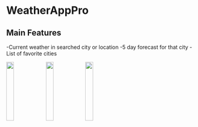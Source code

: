 
# WeatherAppPro

## Main Features
-Current weather in searched city or location
-5 day forecast for that city
-List of favorite cities


<img src="https://github.com/flashyhuckle/WeatherAppPro/assets/66034170/072d761d-6121-49f8-85fc-da9486d445e9" width=20% height=20%>
<img src="https://github.com/flashyhuckle/WeatherAppPro/assets/66034170/ca58daf6-0d5e-4cec-8b12-fdb4280ae7e6" width=20% height=20%>
<img src="https://github.com/flashyhuckle/WeatherAppPro/assets/66034170/ae74f751-a109-4e02-8b5e-e7449620815f" width=20% height=20%>

